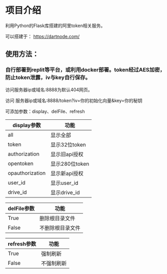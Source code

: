 # 项目介绍

利用Python的Flask库搭建的阿里token相关服务。

可以搭建于： https://dartnode.com/

## 使用方法：

### 自行部署到replit等平台，或利用docker部署。token经过AES加密，防止token泄露，iv与key自行保存。

访问服务器ip或域名:8888为默认404网页。

访问 服务器ip或域名:8888/token?iv=你的初始化向量&key=你的秘钥
 
 可添加参数：display、delFile、refresh
 
| display参数  | 功能           |
|--------------|---------------|
| all          | 显示全部          |
| token        | 显示32位token     |
| authorization| 显示旧api授权    |
| opentoken    | 显示280位token    |
| opauthorization|显示新api授权   |
| user_id      | 显示user_id       |
| drive_id     | 显示drive_id      |
 
| delFile参数  | 功能           |
|--------------|---------------|
| True         | 删除根目录文件 |
| False        |不删除根目录文件|

| refresh参数  | 功能           |
|--------------|---------------|
| True         |    强制刷新    |
| False        |   不强制刷新   |
